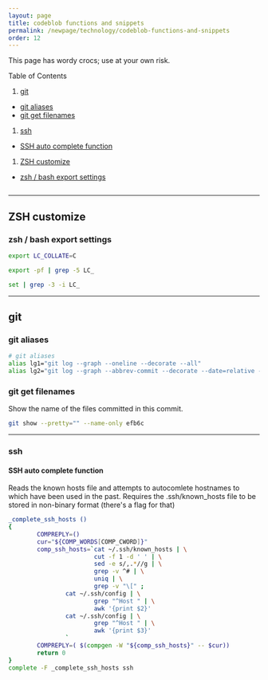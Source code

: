 ```yaml
---
layout: page
title: codeblob functions and snippets
permalink: /newpage/technology/codeblob-functions-and-snippets
order: 12
---
```


This page has wordy crocs; use at your own risk.

Table of Contents
1. [git](#git)
  * [git aliases](#git-aliases)
  * [git get filenames](#git-get-filenames)
1. [ssh](#ssh)
  * [SSH auto complete function](#ssh-auto-complete-function)
1. [ZSH customize](#zsh-customize)
  * [zsh / bash export settings](#zsh-bash-exports)

```bash

```

---

## ZSH customize
### zsh / bash export settings
```bash
export LC_COLLATE=C

export -pf | grep -5 LC_

set | grep -3 -i LC_

```
---

## git
### git aliases
```bash
# git aliases
alias lg1="git log --graph --oneline --decorate --all"
alias lg2="git log --graph --abbrev-commit --decorate --date=relative --all"
```


### git get filenames
Show the name of the files committed in this commit.
```bash
git show --pretty="" --name-only efb6c
```

---

### ssh
#### SSH auto complete function
Reads the known hosts file and attempts to autocomlete hostnames to which have been used in the past.
Requires the .ssh/known_hosts file to be stored in non-binary format (there's a flag for that)
```bash
_complete_ssh_hosts ()
{
        COMPREPLY=()
        cur="${COMP_WORDS[COMP_CWORD]}"
        comp_ssh_hosts=`cat ~/.ssh/known_hosts | \
                        cut -f 1 -d ' ' | \
                        sed -e s/,.*//g | \
                        grep -v ^# | \
                        uniq | \
                        grep -v "\[" ;
                cat ~/.ssh/config | \
                        grep "^Host " | \
                        awk '{print $2}'
                cat ~/.ssh/config | \
                        grep "^Host " | \
                        awk '{print $3}'
                `
        COMPREPLY=( $(compgen -W "${comp_ssh_hosts}" -- $cur))
        return 0
}
complete -F _complete_ssh_hosts ssh
```
